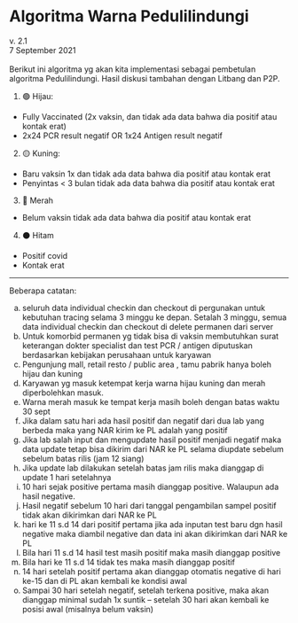 # Algoritma Warna Pedulilindungi
v. 2.1\
7 September 2021\
\
Berikut ini algoritma yg akan kita implementasi sebagai pembetulan algoritma Pedulilindungi. Hasil diskusi tambahan dengan Litbang dan P2P.


1. 🟢 Hijau: 
- Fully Vaccinated (2x vaksin, dan tidak ada data bahwa dia positif atau kontak erat) 
- 2x24 PCR result negatif OR 1x24 Antigen result negatif
2. 🟡 Kuning:
- Baru vaksin 1x dan tidak ada data bahwa dia positif atau kontak erat
- Penyintas < 3 bulan tidak ada data bahwa dia positif atau kontak erat
3. 🔴 Merah
- Belum vaksin tidak ada data bahwa dia positif atau kontak erat
4. ⚫️ Hitam
- Positif covid 
- Kontak erat

---

Beberapa catatan:
<ol type="a">
<li>seluruh data individual checkin dan checkout di pergunakan untuk kebutuhan tracing selama 3 minggu ke depan. Setalah 3 minggu, semua data individual checkin dan checkout di delete permanen dari server</li>
<li>Untuk komorbid permanen yg tidak bisa di vaksin membutuhkan surat keterangan dokter specialist dan test PCR / antigen diputuskan berdasarkan kebijakan perusahaan untuk karyawan</li>
<li>Pengunjung mall, retail resto / public area , tamu pabrik hanya boleh hijau dan kuning</li>
<li>Karyawan yg masuk ketempat kerja warna hijau kuning dan merah diperbolehkan masuk. </li>
<li>Warna merah masuk ke tempat kerja masih boleh dengan batas waktu 30 sept</li>
<li>Jika dalam satu hari ada hasil positif dan negatif dari dua lab yang berbeda maka yang NAR kirim ke PL adalah yang positif</li>
<li>Jika lab salah input dan mengupdate hasil positif menjadi negatif maka data update tetap bisa dikirim dari NAR ke PL selama diupdate sebelum sebelum batas rilis (jam 12 siang)</li>
<li>Jika update lab dilakukan setelah batas jam rilis maka dianggap di update 1 hari setelahnya </li>
<li>10 hari sejak positive pertama masih dianggap positive. Walaupun ada hasil negative.</li>
<li>Hasil negatif sebelum 10 hari dari tanggal pengambilan sampel positif tidak akan dikirimkan dari NAR ke PL</li>
<li>hari ke 11 s.d 14 dari positif pertama jika ada inputan test baru dgn hasil negative maka diambil negative dan data ini akan dikirimkan dari NAR ke PL</li>
<li>Bila hari 11 s.d 14 hasil test masih positif maka masih dianggap positive</li>
<li>Bila hari ke 11 s.d 14 tidak tes maka masih dianggap positif</li>
<li>14 hari setelah positif pertama akan dianggap otomatis negative di hari ke-15 dan di PL akan kembali ke kondisi awal</li>
<li>Sampai 30 hari setelah negatif, setelah terkena positive, maka akan dianggap minimal sudah 1x suntik – setelah 30 hari akan kembali ke posisi awal (misalnya belum vaksin)</li>
</ol>
